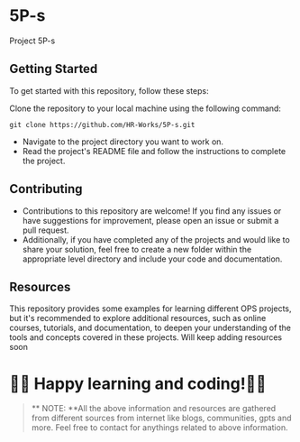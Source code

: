 # 5P-s
Project 5P-s


## Getting Started
To get started with this repository, follow these steps:

Clone the repository to your local machine using the following command:
```
git clone https://github.com/HR-Works/5P-s.git
```
- Navigate to the project directory you want to work on.
- Read the project's README file and follow the instructions to complete the project.

## Contributing
- Contributions to this repository are welcome! If you find any issues or have suggestions for improvement, please open an issue or submit a pull request. 
- Additionally, if you have completed any of the projects and would like to share your solution, feel free to create a new folder within the appropriate level directory and include your code and documentation.

## Resources
This repository provides some examples for learning different OPS projects, but it's recommended to explore additional resources, such as online courses, tutorials, and documentation, to deepen your understanding of the tools and concepts covered in these projects.
Will keep adding resources soon

 # 🥳🥳 Happy learning and coding!🥳🥳
>** NOTE: **All the above information and resources are gathered from different sources from internet like blogs, communities, gpts and more. Feel free to contact for anythings related to above information.
